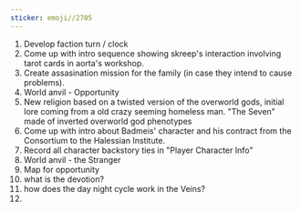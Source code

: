 ```yaml
---
sticker: emoji//2705
---
```

1. Develop faction turn / clock
2. Come up with intro sequence showing skreep's interaction involving tarot cards in aorta's workshop. 
3. Create assasination mission for the family (in case they intend to cause problems).
4. World anvil - Opportunity 
5. New religion based on a twisted version of the overworld gods, initial lore coming from a old crazy seeming homeless man.  "The Seven" made of inverted overworld god phenotypes
6. Come up with intro about Badmeis' character and his contract from the Consortium to the Halessian Institute. 
7. Record all character backstory ties in "Player Character Info"
8. World anvil - the Stranger
9. Map for opportunity
10. what is the devotion?
11. how does the day night cycle work in the Veins?
12. 